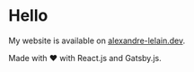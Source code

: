 # Hello

My website is available on [alexandre-lelain.dev](https://alexandre-lelain.dev/).

Made with ❤ with React.js and Gatsby.js.
